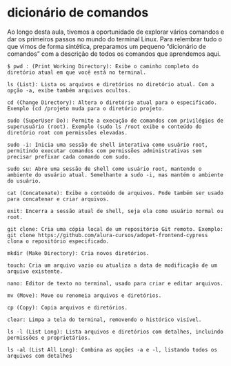 # dicionário de comandos

Ao longo desta aula, tivemos a oportunidade de explorar vários comandos e dar os primeiros passos no mundo do terminal Linux. Para relembrar tudo o que vimos de forma sintética, preparamos um pequeno “dicionário de comandos” com a descrição de todos os comandos que aprendemos aqui.

    $ pwd : (Print Working Directory): Exibe o caminho completo do diretório atual em que você está no terminal.

    ls (List): Lista os arquivos e diretórios no diretório atual. Com a opção -a, exibe também arquivos ocultos.

    cd (Change Directory): Altera o diretório atual para o especificado. Exemplo (cd /projeto muda para o diretório projeto.

    sudo (SuperUser Do): Permite a execução de comandos com privilégios de superusuário (root). Exemplo (sudo ls /root exibe o conteúdo do diretório root com permissões elevadas.

    sudo -i: Inicia uma sessão de shell interativa como usuário root, permitindo executar comandos com permissões administrativas sem precisar prefixar cada comando com sudo.

    sudo su: Abre uma sessão de shell como usuário root, mantendo o ambiente do usuário atual. Semelhante a sudo -i, mas mantém o ambiente do usuário.

    cat (Concatenate): Exibe o conteúdo de arquivos. Pode também ser usado para concatenar e criar arquivos.

    exit: Encerra a sessão atual de shell, seja ela como usuário normal ou root.

    git clone: Cria uma cópia local de um repositório Git remoto. Exemplo: git clone https://github.com/alura-cursos/adopet-frontend-cypress clona o repositório especificado.

    mkdir (Make Directory): Cria novos diretórios.

    touch: Cria um arquivo vazio ou atualiza a data de modificação de um arquivo existente.

    nano: Editor de texto no terminal, usado para criar e editar arquivos.

    mv (Move): Move ou renomeia arquivos e diretórios.

    cp (Copy): Copia arquivos e diretórios.

    clear: Limpa a tela do terminal, removendo o histórico visível.

    ls -l (List Long): Lista arquivos e diretórios com detalhes, incluindo permissões e proprietários.

    ls -al (List All Long): Combina as opções -a e -l, listando todos os arquivos com detalhes
